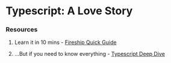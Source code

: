 # Typescript: A Love Story

### Resources

1. Learn it in 10 mins - [Fireship Quick Guide](https://www.youtube.com/watch?v=ahCwqrYpIuM)

2. ...But if you need to know everything - [Typescript Deep Dive](https://basarat.gitbook.io/typescript/)
